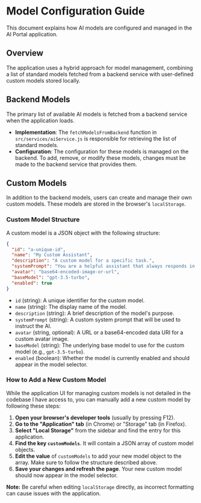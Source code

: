 # Model Configuration Guide

This document explains how AI models are configured and managed in the AI Portal application.

## Overview

The application uses a hybrid approach for model management, combining a list of standard models fetched from a backend service with user-defined custom models stored locally.

## Backend Models

The primary list of available AI models is fetched from a backend service when the application loads.

-   **Implementation**: The `fetchModelsFromBackend` function in `src/services/aiService.js` is responsible for retrieving the list of standard models.
-   **Configuration**: The configuration for these models is managed on the backend. To add, remove, or modify these models, changes must be made to the backend service that provides them.

## Custom Models

In addition to the backend models, users can create and manage their own custom models. These models are stored in the browser's `localStorage`.

### Custom Model Structure

A custom model is a JSON object with the following structure:

```json
{
  "id": "a-unique-id",
  "name": "My Custom Assistant",
  "description": "A custom model for a specific task.",
  "systemPrompt": "You are a helpful assistant that always responds in rhymes.",
  "avatar": "base64-encoded-image-or-url",
  "baseModel": "gpt-3.5-turbo",
  "enabled": true
}
```

-   `id` (string): A unique identifier for the custom model.
-   `name` (string): The display name of the model.
-   `description` (string): A brief description of the model's purpose.
-   `systemPrompt` (string): A custom system prompt that will be used to instruct the AI.
-   `avatar` (string, optional): A URL or a base64-encoded data URI for a custom avatar image.
-   `baseModel` (string): The underlying base model to use for the custom model (e.g., `gpt-3.5-turbo`).
-   `enabled` (boolean): Whether the model is currently enabled and should appear in the model selector.

### How to Add a New Custom Model

While the application UI for managing custom models is not detailed in the codebase I have access to, you can manually add a new custom model by following these steps:

1.  **Open your browser's developer tools** (usually by pressing F12).
2.  **Go to the "Application" tab** (in Chrome) or "Storage" tab (in Firefox).
3.  **Select "Local Storage"** from the sidebar and find the entry for this application.
4.  **Find the key `customModels`**. It will contain a JSON array of custom model objects.
5.  **Edit the value** of `customModels` to add your new model object to the array. Make sure to follow the structure described above.
6.  **Save your changes and refresh the page**. Your new custom model should now appear in the model selector.

**Note:** Be careful when editing `localStorage` directly, as incorrect formatting can cause issues with the application.